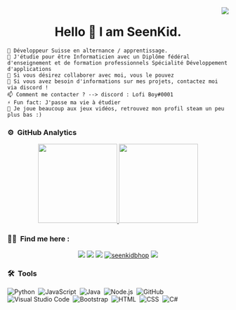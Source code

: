 
<img align="right" src="https://visitor-badge.glitch.me/badge?page_id=SeenKid.SeenKid"/>
<h1 align="center">Hello 👋 I am SeenKid.</h1> 

    🔭 Développeur Suisse en alternance / apprentissage. 
    🌱 J'étudie pour être Informaticien avec un Diplôme fédéral d'enseignement et de formation professionnels Spécialité Développement d'applications
    👯 Si vous désirez collaborer avec moi, vous le pouvez 
    💬 Si vous avez besoin d'informations sur mes projets, contactez moi via discord !
    📫 Comment me contacter ? --> discord : Lofi Boy#0001
    ⚡ Fun fact: J'passe ma vie à étudier 
    👾 Je joue beaucoup aux jeux vidéos, retrouvez mon profil steam un peu plus bas :) 
    
### ⚙️ &nbsp;GitHub Analytics

<p align="center">
<a href="https://github.com/SeenKid">
  <img height="180em" src="https://github-readme-stats-eight-theta.vercel.app/api?username=SeenKid&show_icons=true&theme=algolia&include_all_commits=true&count_private=true"/>
  <img height="180em" src="https://github-readme-stats-eight-theta.vercel.app/api/top-langs/?username=SeenKid&layout=compact&langs_count=8&theme=algolia"/>
</a>
</p>

### 🤝🏻 &nbsp;Find me here :

<p align="center">
<a href="https://www.instagram.com/nkwcxnn/"><img src="https://img.shields.io/badge/-@nkwcxnn-E4405F?style=flat&logo=Instagram&logoColor=white"/></a>
<a href="https://twitch.tv/Seenkidbhop"><img src="https://img.shields.io/twitch/status/Seenkidbhop?style=social"/></a>
<a href="https://www.youtube.com/channel/UCkef2tpJ14Lkv2uiNvH4pog"><img src="https://img.shields.io/youtube/channel/subscribers/UCkef2tpJ14Lkv2uiNvH4pog?style=social"/></a>
<a href="https://twitter.com/seenkidbhop"><img src="https://img.shields.io/twitter/follow/Seenkidbhop?style=social" alt="seenkidbhop" /></a>
<a href="https://linktr.ee/seenkid"><img src="https://img.shields.io/badge/linktree-39E09B?style=for-the-badge&logo=linktree&logoColor=white"/></a>
</p>


### 🛠 &nbsp;Tools

![Python](https://img.shields.io/badge/-Python-05122A?style=flat&logo=python)&nbsp;
![JavaScript](https://img.shields.io/badge/-JavaScript-05122A?style=flat&logo=javascript)&nbsp;
![Java](https://img.shields.io/badge/-Java-05122A?style=flat&logo=Java&logoColor=FFA518)&nbsp;
![Node.js](https://img.shields.io/badge/-Node.js-05122A?style=flat&logo=node.js)&nbsp;
![GitHub](https://img.shields.io/badge/-GitHub-05122A?style=flat&logo=github)&nbsp;
![Visual Studio Code](https://img.shields.io/badge/-Visual%20Studio%20Code-05122A?style=flat&logo=visual-studio-code&logoColor=007ACC)&nbsp;
![Bootstrap](https://img.shields.io/badge/-Bootstrap-05122A?style=flat&logo=bootstrap&logoColor=563D7C)&nbsp;
![HTML](https://img.shields.io/badge/-HTML-05122A?style=flat&logo=HTML5)&nbsp;
![CSS](https://img.shields.io/badge/-CSS-05122A?style=flat&logo=CSS3&logoColor=1572B6)&nbsp;
![C#](https://img.shields.io/badge/-csharp-05122A?style=flat&logo=csharp)&nbsp;
